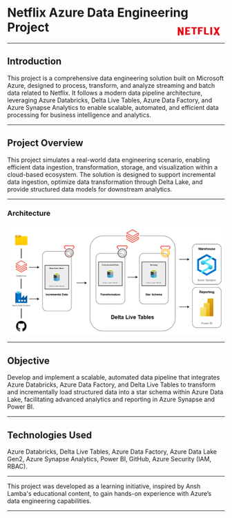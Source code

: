 # Netflix Azure Data Engineering Project <img src="https://raw.githubusercontent.com/juancarlosierrac/Netflix-AzureDataEngineeringProject/main/Images/Netflix_Logo.png" width="120px" height="50px" align="right">

---

## Introduction  
This project is a comprehensive data engineering solution built on Microsoft Azure, designed to process, transform, and analyze streaming and batch data related to Netflix. It follows a modern data pipeline architecture, leveraging Azure Databricks, Delta Live Tables, Azure Data Factory, and Azure Synapse Analytics to enable scalable, automated, and efficient data processing for business intelligence and analytics.  

---

## Project Overview  
This project simulates a real-world data engineering scenario, enabling efficient data ingestion, transformation, storage, and visualization within a cloud-based ecosystem. The solution is designed to support incremental data ingestion, optimize data transformation through Delta Lake, and provide structured data models for downstream analytics.  

---

### Architecture 
<div align="center">
    <img src="https://raw.githubusercontent.com/juancarlosierrac/Netflix-AzureDataEngineeringProject/main/Images/Netflix_Diagram.png" 
         alt="Netflix Data Engineering Project Diagram" 
         width="800px"/>
</div>

---

## Objective  
Develop and implement a scalable, automated data pipeline that integrates Azure Databricks, Azure Data Factory, and Delta Live Tables to transform and incrementally load structured data into a star schema within Azure Data Lake, facilitating advanced analytics and reporting in Azure Synapse and Power BI.  

---

## Technologies Used  
Azure Databricks, Delta Live Tables, Azure Data Factory, Azure Data Lake Gen2, Azure Synapse Analytics, Power BI, GitHub, Azure Security (IAM, RBAC).  

---

This project was developed as a learning initiative, inspired by Ansh Lamba's educational content, to gain hands-on experience with Azure’s data engineering capabilities.  

---
